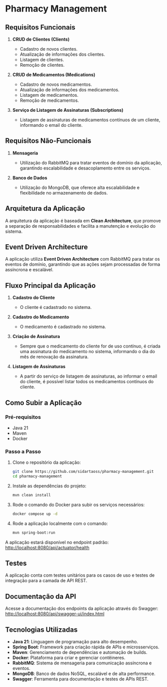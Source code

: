 # Pharmacy Management

## Requisitos Funcionais

1. **CRUD de Clientes (Clients)**
   - Cadastro de novos clientes.
   - Atualização de informações dos clientes.
   - Listagem de clientes.
   - Remoção de clientes.

2. **CRUD de Medicamentos (Medications)**
   - Cadastro de novos medicamentos.
   - Atualização de informações dos medicamentos.
   - Listagem de medicamentos.
   - Remoção de medicamentos.

3. **Serviço de Listagem de Assinaturas (Subscriptions)**
   - Listagem de assinaturas de medicamentos contínuos de um cliente, informando o email do cliente.

## Requisitos Não-Funcionais

1. **Mensageria**
   - Utilização do RabbitMQ para tratar eventos de domínio da aplicação, garantindo escalabilidade e desacoplamento entre os serviços.

2. **Banco de Dados**
   - Utilização do MongoDB, que oferece alta escalabilidade e flexibilidade no armazenamento de dados.

## Arquitetura da Aplicação

A arquitetura da aplicação é baseada em **Clean Architecture**, que promove a separação de responsabilidades e facilita a manutenção e evolução do sistema.

## Event Driven Architecture

A aplicação utiliza **Event Driven Architecture** com RabbitMQ para tratar os eventos de domínio, garantindo que as ações sejam processadas de forma assíncrona e escalável.

## Fluxo Principal da Aplicação

1. **Cadastro do Cliente**
   - O cliente é cadastrado no sistema.

2. **Cadastro do Medicamento**
   - O medicamento é cadastrado no sistema.

3. **Criação de Assinatura**
   - Sempre que o medicamento do cliente for de uso contínuo, é criada uma assinatura do medicamento no sistema, informando o dia do mês de renovação da assinatura.

4. **Listagem de Assinaturas**
   - A partir do serviço de listagem de assinaturas, ao informar o email do cliente, é possível listar todos os medicamentos contínuos do cliente.

## Como Subir a Aplicação

### Pré-requisitos

- Java 21
- Maven
- Docker

### Passo a Passo

1. Clone o repositório da aplicação:
   ```bash
   git clone https://github.com/sidartaoss/pharmacy-management.git
   cd pharmacy-management
   ```

2. Instale as dependências do projeto:
   ```bash
   mvn clean install
   ```

3. Rode o comando do Docker para subir os serviços necessários:
   ```bash
   docker compose up -d
   ```

4. Rode a aplicação localmente com o comando:
   ```bash
   mvn spring-boot:run
   ```

A aplicação estará disponível no endpoint padrão: [http://localhost:8080/api/actuator/health](http://localhost:8080/api/actuator/health)

## Testes

A aplicação conta com testes unitários para os casos de uso e testes de integração para a camada de API REST.

## Documentação da API

Acesse a documentação dos endpoints da aplicação através do Swagger: [http://localhost:8080/api/swagger-ui/index.html](http://localhost:8080/api/swagger-ui/index.html)

## Tecnologias Utilizadas

- **Java 21**: Linguagem de programação para alto desempenho.
- **Spring Boot**: Framework para criação rápida de APIs e microsserviços.
- **Maven**: Gerenciamento de dependências e automação de builds.
- **Docker**: Plataforma para criar e gerenciar contêineres.
- **RabbitMQ**: Sistema de mensageria para comunicação assíncrona e eventos.
- **MongoDB**: Banco de dados NoSQL, escalável e de alta performance.
- **Swagger**: Ferramenta para documentação e testes de APIs REST.
